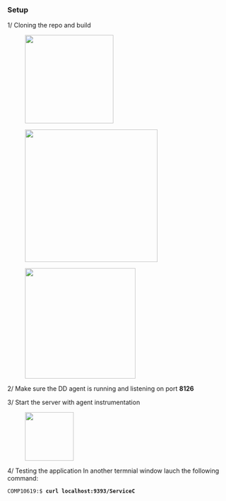 ### Setup

1/ Cloning the repo and build 


<figure>
<img src="https://github.com/ptabasso2/springTest0/blob/master/Images/Readme1.png" width=auto height="200px">
</figure>


<figure>
<img src="https://github.com/ptabasso2/springTest0/blob/master/Images/Readme2.png" width=auto height="300px">
</figure>


<figure>
<img src="https://github.com/ptabasso2/springTest0/blob/master/Images/Readme3.png" width=auto height="250px">
</figure>




2/ Make sure the DD agent is running and listening on port **8126** 

3/ Start the server with agent instrumentation

<figure>
<img src="https://github.com/ptabasso2/springTest0/blob/master/Images/Readme4.png" width=auto height="110px">
</figure>


4/ Testing the application
In another termnial window lauch the following command:

<div class="highlight"><pre class="highlight" style="background-color: greydark;"><code style="font-size: 12.0px;">COMP10619:$ <span style="font-weight: bold">curl localhost:9393/ServiceC</span>
</code></pre></div>
